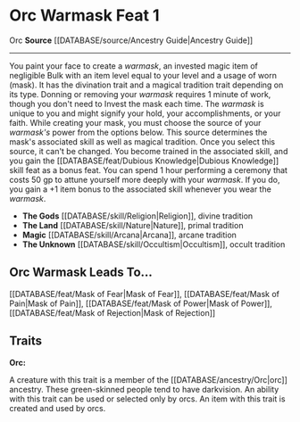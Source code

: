 ﻿---
feat: Orc Warmask
id: '2415'
leads_to: '[[DATABASE/feat/Mask of Fear|Mask of Fear]] , [[DATABASE/feat/Mask of Pain|Mask
  of Pain]] , [[DATABASE/feat/Mask of Power|Mask of Power]] , [[DATABASE/feat/Mask
  of Rejection|Mask of Rejection]]'
level: '1'
name: Orc Warmask
rarity: Common
source: '[[DATABASE/source/Ancestry Guide|Ancestry Guide]]'
trait:
- '[[DATABASE/trait/Orc|Orc]]'
type: Feat

---
# Orc Warmask <span class="item-type">Feat 1</span>

<span class="item-trait">Orc</span>
**Source** [[DATABASE/source/Ancestry Guide|Ancestry Guide]]

---
You paint your face to create a _warmask_, an invested magic item of negligible Bulk with an item level equal to your level and a usage of worn (mask). It has the divination trait and a magical tradition trait depending on its type. Donning or removing your _warmask_ requires 1 minute of work, though you don't need to Invest the mask each time. The _warmask_ is unique to you and might signify your hold, your accomplishments, or your faith. While creating your mask, you must choose the source of your _warmask's_ power from the options below. This source determines the mask's associated skill as well as magical tradition.
 Once you select this source, it can't be changed. You become trained in the associated skill, and you gain the [[DATABASE/feat/Dubious Knowledge|Dubious Knowledge]] skill feat as a bonus feat. You can spend 1 hour performing a ceremony that costs 50 gp to attune yourself more deeply with your _warmask_. If you do, you gain a +1 item bonus to the associated skill whenever you wear the _warmask_.

* **The Gods** [[DATABASE/skill/Religion|Religion]], divine tradition
* **The Land** [[DATABASE/skill/Nature|Nature]], primal tradition
* **Magic** [[DATABASE/skill/Arcana|Arcana]], arcane tradition
* **The Unknown** [[DATABASE/skill/Occultism|Occultism]], occult tradition

## Orc Warmask Leads To...

[[DATABASE/feat/Mask of Fear|Mask of Fear]], [[DATABASE/feat/Mask of Pain|Mask of Pain]], [[DATABASE/feat/Mask of Power|Mask of Power]], [[DATABASE/feat/Mask of Rejection|Mask of Rejection]]

## Traits

**Orc:**

A creature with this trait is a member of the [[DATABASE/ancestry/Orc|orc]] ancestry. These green-skinned people tend to have darkvision. An ability with this trait can be used or selected only by orcs. An item with this trait is created and used by orcs.